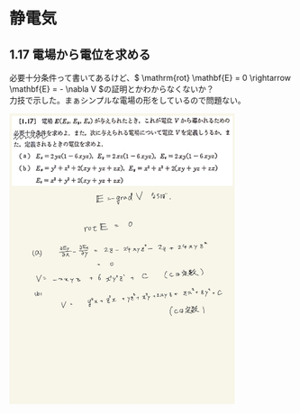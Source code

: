 <script type="text/javascript" async src="https://cdnjs.cloudflare.com/ajax/libs/mathjax/2.7.7/MathJax.js?config=TeX-MML-AM_CHTML">

</script>

<script type="text/x-mathjax-config">
 MathJax.Hub.Config({
 tex2jax: {
 inlineMath: [['$', '$'] ],
 displayMath: [ ['$$','$$'], ["\\[","\\]"] ]
 }
 });
</script>

# 静電気
## 1.17 電場から電位を求める 

必要十分条件って書いてあるけど、$ \mathrm{rot} \mathbf{E} = 0 \rightarrow \mathbf{E} = - \nabla V $の証明とかわからなくないか？
<br>
力技で示した。まぁシンプルな電場の形をしているので問題ない。
<br>

<img width="400" alt="electromagnetism-28" src="./images/se-17/Electromagnetism-29.jpg">
